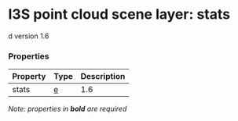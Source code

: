 # I3S point cloud scene layer: stats

d version 1.6

### Properties

| Property | Type | Description |
| --- | --- | --- |
| stats | [e](e.cmn.0106.md) | 1.6 |

*Note: properties in **bold** are required*

